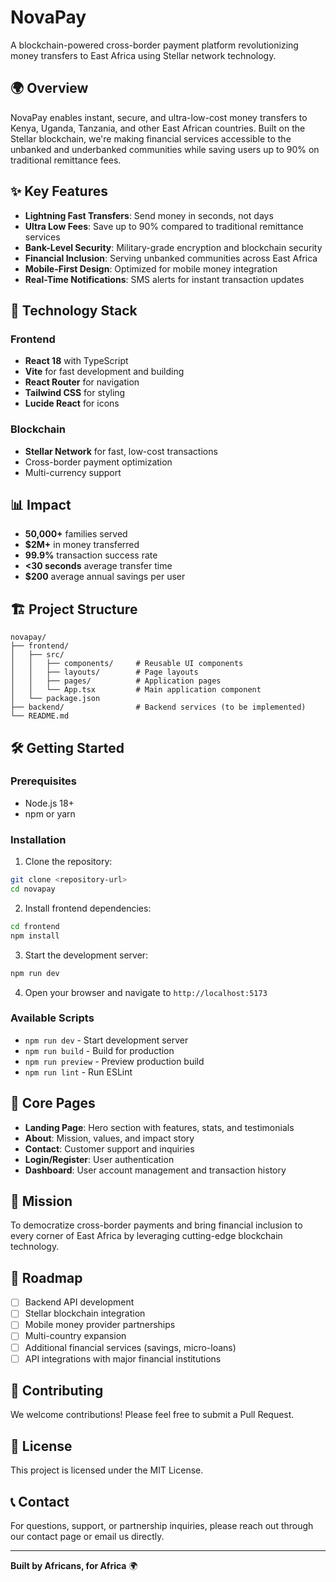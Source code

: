 # NovaPay

A blockchain-powered cross-border payment platform revolutionizing money transfers to East Africa using Stellar network technology.

## 🌍 Overview

NovaPay enables instant, secure, and ultra-low-cost money transfers to Kenya, Uganda, Tanzania, and other East African countries. Built on the Stellar blockchain, we're making financial services accessible to the unbanked and underbanked communities while saving users up to 90% on traditional remittance fees.

## ✨ Key Features

- **Lightning Fast Transfers**: Send money in seconds, not days
- **Ultra Low Fees**: Save up to 90% compared to traditional remittance services
- **Bank-Level Security**: Military-grade encryption and blockchain security
- **Financial Inclusion**: Serving unbanked communities across East Africa
- **Mobile-First Design**: Optimized for mobile money integration
- **Real-Time Notifications**: SMS alerts for instant transaction updates

## 🚀 Technology Stack

### Frontend
- **React 18** with TypeScript
- **Vite** for fast development and building
- **React Router** for navigation
- **Tailwind CSS** for styling
- **Lucide React** for icons

### Blockchain
- **Stellar Network** for fast, low-cost transactions
- Cross-border payment optimization
- Multi-currency support

## 📊 Impact

- **50,000+** families served
- **$2M+** in money transferred
- **99.9%** transaction success rate
- **<30 seconds** average transfer time
- **$200** average annual savings per user

## 🏗️ Project Structure

```
novapay/
├── frontend/
│   ├── src/
│   │   ├── components/     # Reusable UI components
│   │   ├── layouts/        # Page layouts
│   │   ├── pages/          # Application pages
│   │   └── App.tsx         # Main application component
│   └── package.json
├── backend/                # Backend services (to be implemented)
└── README.md
```

## 🛠️ Getting Started

### Prerequisites
- Node.js 18+ 
- npm or yarn

### Installation

1. Clone the repository:
```bash
git clone <repository-url>
cd novapay
```

2. Install frontend dependencies:
```bash
cd frontend
npm install
```

3. Start the development server:
```bash
npm run dev
```

4. Open your browser and navigate to `http://localhost:5173`

### Available Scripts

- `npm run dev` - Start development server
- `npm run build` - Build for production
- `npm run preview` - Preview production build
- `npm run lint` - Run ESLint

## 🌟 Core Pages

- **Landing Page**: Hero section with features, stats, and testimonials
- **About**: Mission, values, and impact story
- **Contact**: Customer support and inquiries
- **Login/Register**: User authentication
- **Dashboard**: User account management and transaction history

## 🎯 Mission

To democratize cross-border payments and bring financial inclusion to every corner of East Africa by leveraging cutting-edge blockchain technology.

## 🔮 Roadmap

- [ ] Backend API development
- [ ] Stellar blockchain integration
- [ ] Mobile money provider partnerships
- [ ] Multi-country expansion
- [ ] Additional financial services (savings, micro-loans)
- [ ] API integrations with major financial institutions

## 🤝 Contributing

We welcome contributions! Please feel free to submit a Pull Request.

## 📄 License

This project is licensed under the MIT License.

## 📞 Contact

For questions, support, or partnership inquiries, please reach out through our contact page or email us directly.

---

**Built by Africans, for Africa** 🌍